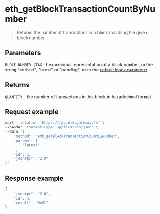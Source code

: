 # eth_getBlockTransactionCountByNumber


> Returns the number of transactions in a block matching the given block number


## Parameters

`BLOCK NUMBER |TAG` - hexadecimal representation of a block number, or the string "earliest", "latest" or "pending", as in the [default block parameter](https://eth.wiki/json-rpc/API#the-default-block-parameter).

## Returns

`QUANTITY` - the number of transactions in this block in hexadecimal format

## **Request example**

```bash
curl --location 'https://rpc.eth.gateway.fm' \
--header 'Content-Type: application/json' \
--data '{
    "method": "eth_getBlockTransactionCountByNumber",
    "params": [
        "latest"
    ],
    "id": 1,
    "jsonrpc": "2.0"
}'
```

## **Response example**

```javascript
{
    "jsonrpc": "2.0",
    "id": 1,
    "result": "0x91"
}
```
